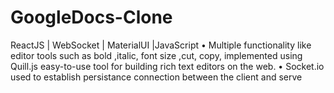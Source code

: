 # GoogleDocs-Clone
ReactJS | WebSocket | MaterialUI |JavaScript
• Multiple functionality like editor tools such as bold ,italic, font size ,cut, copy, 
implemented using Quill.js easy-to-use tool for building rich text editors on the web.
• Socket.io used to establish persistance connection between the client and serve
